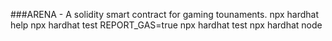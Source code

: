 ###ARENA - A solidity smart contract for gaming tounaments.
npx hardhat help
npx hardhat test
REPORT_GAS=true npx hardhat test
npx hardhat node



